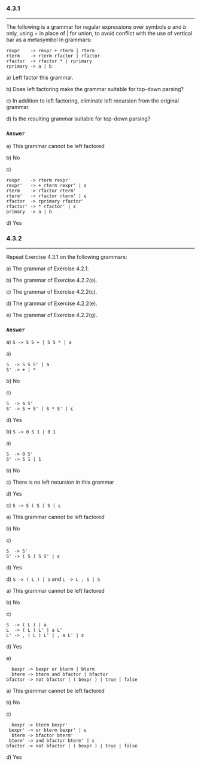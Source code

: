 ### 4.3.1
***
The following is a grammar for regular expressions over symbols *a* and *b* only, using + in place of | for union, to avoid conflict with the use of vertical bar as a metasymbol in grammars:
```
rexpr    -> rexpr + rterm | rterm
rterm    -> rterm rfactor | rfactor
rfactor  -> rfactor * | rprimary
rprimary -> a | b
```
a) Left factor this grammar.

b) Does left factoring make the grammar suitable for top-down parsing?

c) In addition to left factoring, eliminate left recursion from the original grammar.

d) Is the resulting grammar suitable for top-down parsing?

### `Answer`
a) This grammar cannot be left factored

b) No

c)
```
rexpr    -> rterm rexpr'
rexpr'   -> + rterm rexpr' | ε
rterm    -> rfactor rterm'
rterm'   -> rfactor rterm' | ε
rfactor  -> rprimary rfactor'
rfactor' -> * rfactor' | ε
primary  -> a | b
```

d) Yes

### 4.3.2
***
Repeat Exercise 4.3.1 on the following grammars:

a) The grammar of Exercise 4.2.1.

b) The grammar of Exercise 4.2.2(a).

c) The grammar of Exercise 4.2.2(c).

d) The grammar of Exercise 4.2.2(e).

e) The grammar of Exercise 4.2.2(g).

### `Answer`
a) ```S -> S S + | S S * | a```

a)
```
S  -> S S S' | a
S' -> + | *
```

b) No

c)
```
S  -> a S'
S' -> S + S' | S * S' | ε
```

d) Yes

b) ```S -> 0 S 1 | 0 1```

a)
```
S  -> 0 S'
S' -> S 1 | 1
```

b) No

c) There is no left recursion in this grammar

d) Yes

c) ```S -> S ( S ) S | ε```

a) This grammar cannot be left factored

b) No

c)
```
S  -> S'
S' -> ( S ) S S' | ε
```

d) Yes

d) ```S -> ( L ) | a``` and ```L -> L , S | S```

a) This grammar cannot be left factored

b) No

c)
```
S  -> ( L ) | a
L  -> ( L ) L' | a L'
L' -> , ( L ) L' | , a L' | ε
```

d) Yes

e)
```
  bexpr -> bexpr or bterm | bterm
  bterm -> bterm and bfactor | bfactor
bfactor -> not bfactor | ( bexpr ) | true | false
```

a) This grammar cannot be left factored

b) No

c)
```
  bexpr -> bterm bexpr'
 bexpr' -> or bterm bexpr' | ε
  bterm -> bfactor bterm'
 bterm' -> and bfactor bterm' | ε
bfactor -> not bfactor | ( bexpr ) | true | false
```

d) Yes
